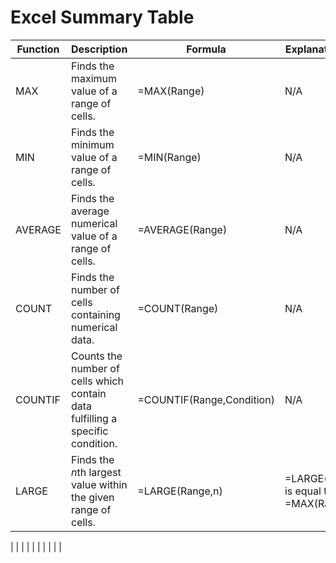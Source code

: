 # Excel Summary Table

| Function | Description | Formula | Explanation/Note
|----------|-------------|---------|------------
| MAX      | Finds the maximum value of a range of cells.| =MAX(Range) | N/A
| MIN      | Finds the minimum value of a range of cells.| =MIN(Range) | N/A
| AVERAGE  | Finds the average numerical value of a range of cells.| =AVERAGE(Range) | N/A
| COUNT    | Finds the number of cells containing numerical data.| =COUNT(Range) | N/A
| COUNTIF  | Counts the number of cells which contain data fulfilling a specific condition.| =COUNTIF(Range,Condition) | N/A
| LARGE    | Finds the *n*th largest value within the given range of cells.| =LARGE(Range,n) | =LARGE(Range,1) is equal to =MAX(Range)
|
|
|
|
|
|
|
|
|
|
